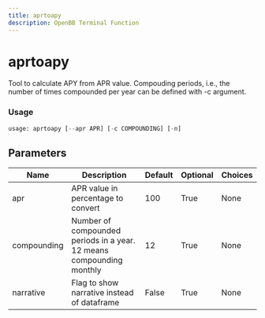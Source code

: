 ```yaml
---
title: aprtoapy
description: OpenBB Terminal Function
---
```


# aprtoapy

Tool to calculate APY from APR value. Compouding periods, i.e., the number of times compounded per year can be defined with -c argument.

### Usage 
```python
usage: aprtoapy [--apr APR] [-c COMPOUNDING] [-n]
```

## Parameters

| Name | Description | Default | Optional | Choices |
| ---- | ----------- | ------- | -------- | ------- |
| apr | APR value in percentage to convert | 100 | True | None |
| compounding | Number of compounded periods in a year. 12 means compounding monthly | 12 | True | None |
| narrative | Flag to show narrative instead of dataframe | False | True | None |


